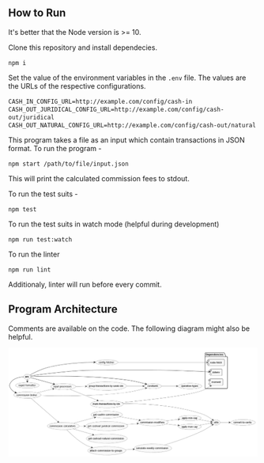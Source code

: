 ## How to Run

It's better that the Node version is >= 10.

Clone this repository and install dependecies.

```
npm i
```

Set the value of the environment variables in the `.env` file. The values are the URLs of the
respective configurations.

```
CASH_IN_CONFIG_URL=http://example.com/config/cash-in
CASH_OUT_JURIDICAL_CONFIG_URL=http://example.com/config/cash-out/juridical
CASH_OUT_NATURAL_CONFIG_URL=http://example.com/config/cash-out/natural
```

This program takes a file as an input which contain transactions in JSON format. To run the
program -

```
npm start /path/to/file/input.json
```

This will print the calculated commission fees to stdout.

To run the test suits -

```
npm test
```

To run the test suits in watch mode (helpful during development)

```
npm run test:watch
```

To run the linter

```
npm run lint
```

Additionaly, linter will run before every commit.

## Program Architecture

Comments are available on the code. The following diagram might also be helpful.

![commissioner architecture](commissioner.png)
